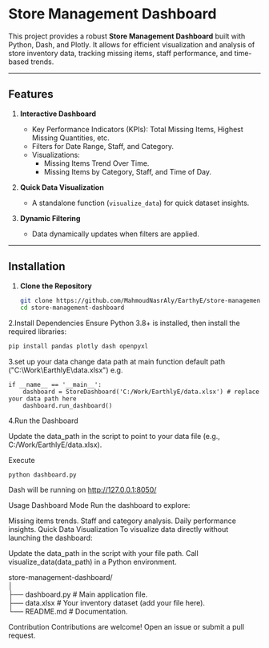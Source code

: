 # Store Management Dashboard  

This project provides a robust **Store Management Dashboard** built with Python, Dash, and Plotly. It allows for efficient visualization and analysis of store inventory data, tracking missing items, staff performance, and time-based trends.  

---

## Features  

1. **Interactive Dashboard**  
   - Key Performance Indicators (KPIs): Total Missing Items, Highest Missing Quantities, etc.  
   - Filters for Date Range, Staff, and Category.  
   - Visualizations:  
     - Missing Items Trend Over Time.  
     - Missing Items by Category, Staff, and Time of Day.  

2. **Quick Data Visualization**  
   - A standalone function (`visualize_data`) for quick dataset insights.  

3. **Dynamic Filtering**  
   - Data dynamically updates when filters are applied.  

---

## Installation  

1. **Clone the Repository**  
   ```bash  
   git clone https://github.com/MahmoudNasrAly/EarthyE/store-management-dashboard.git  
   cd store-management-dashboard

2.Install Dependencies
Ensure Python 3.8+ is installed, then install the required libraries:
  ```bash 
pip install pandas plotly dash openpyxl
```
3.set up your data 
change data path at main function 
default path ("C:\Work\EarthlyE\data.xlsx")
e.g.
```
if __name__ == '__main__':
    dashboard = StoreDashboard('C:/Work/EarthlyE/data.xlsx') # replace your data path here
    dashboard.run_dashboard()
```
4.Run the Dashboard

Update the data_path in the script to point to your data file (e.g., C:/Work/EarthlyE/data.xlsx).

Execute
```
python dashboard.py
```
Dash will be running on http://127.0.0.1:8050/

Usage
Dashboard Mode
Run the dashboard to explore:

Missing items trends.
Staff and category analysis.
Daily performance insights.
Quick Data Visualization
To visualize data directly without launching the dashboard:

Update the data_path in the script with your file path.
Call visualize_data(data_path) in a Python environment.

store-management-dashboard/  
│  
├── dashboard.py               # Main application file.  
├── data.xlsx             # Your inventory dataset (add your file here).  
└── README.md             # Documentation.  

Contribution
Contributions are welcome! Open an issue or submit a pull request.

<!-- ### 🔗Contact Me

[![Gmail](https://img.shields.io/badge/-Gmail-c14438?style=flat-square&logo=Gmail&logoColor=white&link=mailto:mahmoudnasraly@gmail.com)](mailto:mahmoudnasraly@gmail.com)
[![Linkedin Badge](https://img.shields.io/badge/-LinkedIn-blue?style=flat-square&logo=Linkedin&logoColor=white&link=https://www.linkedin.com/in/mahmoud-nasr-832627201/fbclid=IwAR2GQHOg_V5M1g1n4E85stLhI1Y_ihhGWhOKgzbt0P9p8Zlnfl284Ku4_Kc)](https://www.linkedin.com/in/amr-elsayed74?fbclid=IwAR2GQHOg_V5M1g1n4E85stLhI1Y_ihhGWhOKgzbt0P9p8Zlnfl284Ku4_Kc)
[![CodePen.io](https://img.shields.io/badge/CodePen.io-000?style=for-the-badge&logo=CodePen&logoColor=white&target=_blank)](https://codepen.io/amrsayed74)
[![Whatsapp](https://img.shields.io/badge/-Whatsapp-075e54?style=for-the-badge&logo=Whatsapp&logoColor=white)](https://api.whatsapp.com/send/?phone=+201552416449) -->
